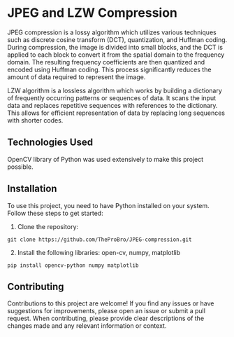 # JPEG and LZW Compression
JPEG compression is a lossy algorithm which utilizes various techniques such as discrete cosine transform (DCT), quantization, and Huffman coding. During compression, the image is divided into small blocks, and the DCT is applied to each block to convert it from the spatial domain to the frequency domain. The resulting frequency coefficients are then quantized and encoded using Huffman coding. This process significantly reduces the amount of data required to represent the image.


LZW algorithm is a lossless algorithm which works by building a dictionary of frequently occurring patterns or sequences of data. It scans the input data and replaces repetitive sequences with references to the dictionary. This allows for efficient representation of data by replacing long sequences with shorter codes.

## Technologies Used
OpenCV library of Python was used extensively to make this project possible.

## Installation
To use this project, you need to have Python installed on your system. Follow these steps to get started:
1. Clone the repository: 
  ~~~~ 
  git clone https://github.com/TheProBro/JPEG-compression.git
  ~~~~
2. Install the following libraries: open-cv, numpy, matplotlib
~~~~
pip install opencv-python numpy matplotlib
~~~~

## Contributing
Contributions to this project are welcome! If you find any issues or have suggestions for improvements, please open an issue or submit a pull request. When contributing, please provide clear descriptions of the changes made and any relevant information or context.
